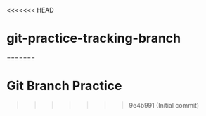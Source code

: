 <<<<<<< HEAD
# git-practice-tracking-branch
=======
# Git Branch Practice
>>>>>>> 9e4b991 (Initial commit)
